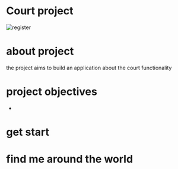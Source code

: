 # Court project 
<img src="https://thumbor.forbes.com/thumbor/fit-in/900x510/https://www.forbes.com/advisor/wp-content/uploads/2022/07/Image_-_Business_Name_.jpeg.jpg" alt="register" ></img>

# about project 
the project aims to build an application about the court functionality 

# project objectives 
-  

# get start 

# find me around the world
